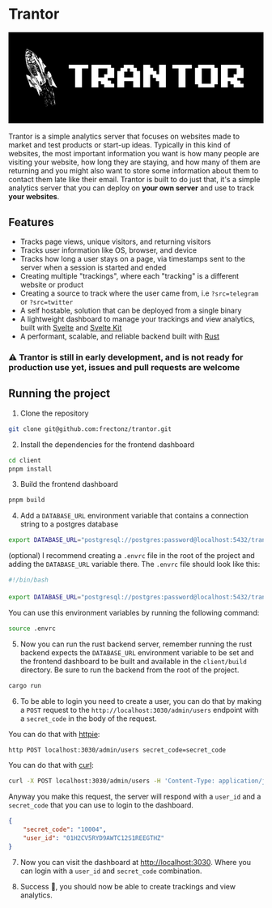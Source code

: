 # Trantor

![logo](./logo.png)

Trantor is a simple analytics server that focuses on websites made to market and test products or start-up ideas. Typically in this kind of websites, the most important information you want is how many people are visiting your website, how long they are staying, and how many of them are returning and you might also want to store some information about them to contact them late like their email. Trantor is built to do just that, it's a simple analytics server that you can deploy on **your own server** and use to track **your websites**.

## Features

- Tracks page views, unique visitors, and returning visitors
- Tracks user information like OS, browser, and device
- Tracks how long a user stays on a page, via timestamps sent to the server when a session is started and ended
- Creating multiple "trackings", where each "tracking" is a different website or product
- Creating a source to track where the user came from, i.e `?src=telegram` or `?src=twitter`
- A self hostable, solution that can be deployed from a single binary
- A lightweight dashboard to manage your trackings and view analytics, built with [Svelte](https://svelte.dev/) and [Svelte Kit](https://kit.svelte.dev/)
- A performant, scalable, and reliable backend built with [Rust](https://www.rust-lang.org/)

### ⚠️ **Trantor** is still in early development, and is not ready for production use yet, issues and pull requests are welcome

## Running the project

1. Clone the repository

```bash
git clone git@github.com:frectonz/trantor.git
```

2. Install the dependencies for the frontend dashboard

```bash
cd client
pnpm install
```

3. Build the frontend dashboard

```bash
pnpm build
```

4. Add a `DATABASE_URL` environment variable that contains a connection string to a postgres database

```bash
export DATABASE_URL="postgresql://postgres:password@localhost:5432/trantor"
```

(optional) I recommend creating a `.envrc` file in the root of the project and adding the `DATABASE_URL` variable there.
The `.envrc` file should look like this:

```bash
#!/bin/bash

export DATABASE_URL="postgresql://postgres:password@localhost:5432/trantor"
```

You can use this environment variables by running the following command:

```bash
source .envrc
```

5. Now you can run the rust backend server, remember running the rust backend expects the `DATABASE_URL` environment variable to be set and the frontend dashboard to be built and available in the `client/build` directory. Be sure to run the backend from the root of the project.

```bash
cargo run
```

6. To be able to login you need to create a user, you can do that by making a `POST` request to the `http://localhost:3030/admin/users` endpoint with a `secret_code` in the body of the request.

You can do that with [httpie](https://httpie.io/):

```bash
http POST localhost:3030/admin/users secret_code=secret_code
```

You can do that with [curl](https://curl.se/):

```bash
curl -X POST localhost:3030/admin/users -H 'Content-Type: application/json' -d '{"secret_code":"10005"}'
```

Anyway you make this request, the server will respond with a `user_id` and a `secret_code` that you can use to login to the dashboard.

```json
{
    "secret_code": "10004",
    "user_id": "01H2CV5RYD9AWTC12S1REEGTHZ"
}
```

7. Now you can visit the dashboard at <http://localhost:3030>. Where you can login with a `user_id` and `secret_code` combination.

8. Success 🎉, you should now be able to create trackings and view analytics.
